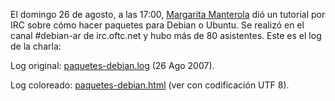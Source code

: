 <html><body><p>El domingo 26 de agosto, a las 17:00, <a href="http://www.marga.com.ar/blog/">Margarita Manterola</a> dió un tutorial por IRC sobre cómo hacer paquetes para Debian o Ubuntu. Se realizó en el canal #debian-ar de irc.oftc.net y hubo más de 80 asistentes. Este es el log de la charla:



Log original: <a href="http://www.juanjoconti.com.ar/files/paquetes-debian.log">paquetes-debian.log</a> (26 Ago 2007).

Log coloreado: <a href="http://www.juanjoconti.com.ar/files/paquetes-debian.html">paquetes-debian.html</a> (ver con codificación UTF 8).</p></body></html>